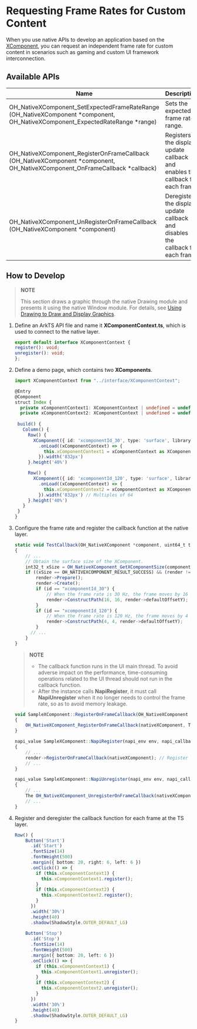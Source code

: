 # Requesting Frame Rates for Custom Content

When you use native APIs to develop an application based on the [XComponent](../ui/napi-xcomponent-guidelines.md), you can request an independent frame rate for custom content in scenarios such as gaming and custom UI framework interconnection.

## Available APIs

| Name | Description    |
|-----|--------|
| OH_NativeXComponent_SetExpectedFrameRateRange (OH_NativeXComponent *component, OH_NativeXComponent_ExpectedRateRange *range) |Sets the expected frame rate range.
| OH_NativeXComponent_RegisterOnFrameCallback (OH_NativeXComponent *component, OH_NativeXComponent_OnFrameCallback *callback) | Registers the display update callback and enables the callback for each frame.|
| OH_NativeXComponent_UnRegisterOnFrameCallback (OH_NativeXComponent *component) | Deregisters the display update callback and disables the callback for each frame.|

## How to Develop

   > **NOTE**
   >
   > This section draws a graphic through the native Drawing module and presents it using the native Window module. For details, see [Using Drawing to Draw and Display Graphics](graphic-drawing-overview.md).

1. Define an ArkTS API file and name it **XComponentContext.ts**, which is used to connect to the native layer.
   ```ts
   export default interface XComponentContext {
   register(): void;
   unregister(): void;
   };
   ```

2. Define a demo page, which contains two **XComponents**.

   ```ts
   import XComponentContext from "../interface/XComponentContext";

   @Entry
   @Component
   struct Index {
     private xComponentContext1: XComponentContext | undefined = undefined;
     private xComponentContext2: XComponentContext | undefined = undefined;
     
    build() {
      Column() {
        Row() {
          XComponent({ id: 'xcomponentId_30', type: 'surface', libraryname: 'entry' })
            .onLoad((xComponentContext) => {
              this.xComponentContext1 = xComponentContext as XComponentContext;
            }).width('832px')
        }.height('40%')

        Row() {
          XComponent({ id: 'xcomponentId_120', type: 'surface', libraryname: 'entry' })
            .onLoad((xComponentContext) => {
              this.xComponentContext2 = xComponentContext as XComponentContext;
            }).width('832px') // Multiples of 64
        }.height('40%')
      }
    }
   }
   ```

3. Configure the frame rate and register the callback function at the native layer.

   ```ts
   static void TestCallback(OH_NativeXComponent *component, uint64_t timestamp, uint64_t targetTimestamp) // Define the callback function for each frame.
   {
       // ...
       // Obtain the surface size of the XComponent.
       int32_t xSize = OH_NativeXComponent_GetXComponentSize(component, nativeWindow, &width, &height);
       if ((xSize == OH_NATIVEXCOMPONENT_RESULT_SUCCESS) && (render != nullptr)) {
           render->Prepare();
           render->Create();
           if (id == "xcomponentId_30") {
               // When the frame rate is 30 Hz, the frame moves by 16 pixels at a time.
               render->ConstructPath(16, 16, render->defaultOffsetY);
           }
           if (id == "xcomponentId_120") {
               // When the frame rate is 120 Hz, the frame moves by 4 pixels at a time.
               render->ConstructPath(4, 4, render->defaultOffsetY);
           }
     	 // ...
       }
   }
   ```

   > **NOTE**
   >
   > - The callback function runs in the UI main thread. To avoid adverse impact on the performance, time-consuming operations related to the UI thread should not run in the callback function.
   > - After the instance calls **NapiRegister**, it must call **NapiUnregister** when it no longer needs to control the frame rate, so as to avoid memory leakage.

   ```ts
   void SampleXComponent::RegisterOnFrameCallback(OH_NativeXComponent *nativeXComponent) 
   {
       OH_NativeXComponent_RegisterOnFrameCallback(nativeXComponent, TestCallback); // Register the callback function and enable callback for each frame.
   }
   
   napi_value SampleXComponent::NapiRegister(napi_env env, napi_callback_info info)
   {
       // ...
       render->RegisterOnFrameCallback(nativeXComponent); // Register the callback function and enable callback for each frame at the TS layer.
       // ...
   }
   
   napi_value SampleXComponent::NapiUnregister(napi_env env, napi_callback_info info)
   {
       // ...
       The OH_NativeXComponent_UnregisterOnFrameCallback(nativeXComponent); // Deregister the callback function for each frame at the TS layer.
       // ...
   }
   ```

4. Register and deregister the callback function for each frame at the TS layer.

   ```ts
   Row() {
       Button('Start')
         .id('Start')
         .fontSize(14)
         .fontWeight(500)
         .margin({ bottom: 20, right: 6, left: 6 })
         .onClick(() => {
           if (this.xComponentContext1) {
             this.xComponentContext1.register();
           }
           if (this.xComponentContext2) {
             this.xComponentContext2.register();
           }
         })
         .width('30%')
         .height(40)
         .shadow(ShadowStyle.OUTER_DEFAULT_LG)
       
       Button('Stop')
         .id('Stop')
         .fontSize(14)
         .fontWeight(500)
         .margin({ bottom: 20, left: 6 })
         .onClick(() => {
           if (this.xComponentContext1) {
             this.xComponentContext1.unregister();
           }
           if (this.xComponentContext2) {
             this.xComponentContext2.unregister();
           }
         })
         .width('30%')
         .height(40)
         .shadow(ShadowStyle.OUTER_DEFAULT_LG)
   }
   ```

